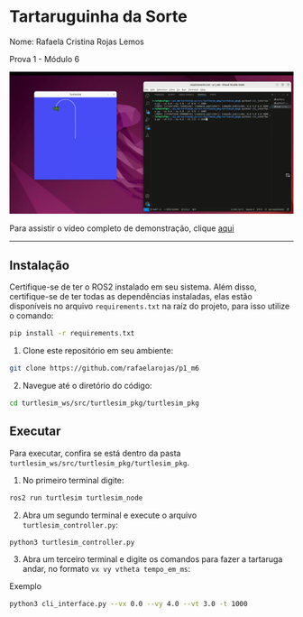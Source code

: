 # Tartaruguinha da Sorte

Nome: Rafaela Cristina Rojas Lemos

Prova 1 - Módulo 6

![tartaruga](image.png)

Para assistir o vídeo completo de demonstração, clique [aqui](https://drive.google.com/file/d/1eS_i4uramZqmifkkEhEOkLOLSgsCSlgC/view?usp=sharing)

---

## Instalação

Certifique-se de ter o ROS2 instalado em seu sistema. Além disso, certifique-se de ter todas as dependências instaladas, elas estão disponíveis no arquivo `requirements.txt` na raíz do projeto, para isso utilize o comando:

```bash
pip install -r requirements.txt
```


1. Clone este repositório em seu ambiente:


```bash
git clone https://github.com/rafaelarojas/p1_m6
```


2. Navegue até o diretório do código:


```bash
cd turtlesim_ws/src/turtlesim_pkg/turtlesim_pkg
```


## Executar

Para executar, confira se está dentro da pasta `turtlesim_ws/src/turtlesim_pkg/turtlesim_pkg`.

1. No primeiro terminal digite:


```bash
ros2 run turtlesim turtlesim_node
```


2. Abra um segundo terminal e execute o arquivo `turtlesim_controller.py`:


```bash
python3 turtlesim_controller.py
```



3. Abra um terceiro terminal e digite os comandos para fazer a tartaruga andar, no formato `vx vy vtheta tempo_em_ms`:

Exemplo
```bash
python3 cli_interface.py --vx 0.0 --vy 4.0 --vt 3.0 -t 1000